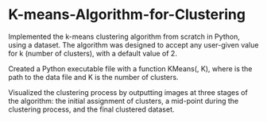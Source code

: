# K-means-Algorithm-for-Clustering

Implemented the k-means clustering algorithm from scratch in Python, using a dataset. The algorithm was designed to accept any user-given value for k (number of clusters), with a default value of 2.

Created a Python executable file with a function KMeans(<datasetFile>, K), where <datasetFile> is the path to the data file and K is the number of clusters.

Visualized the clustering process by outputting images at three stages of the algorithm: the initial assignment of clusters, a mid-point during the clustering process, and the final clustered dataset.
